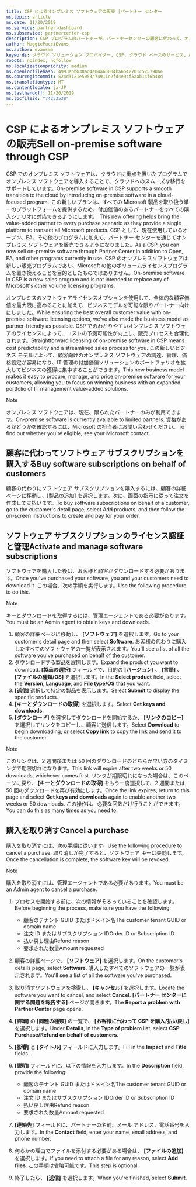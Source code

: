 ```yaml
---
title: CSP によるオンプレミス ソフトウェアの販売 |パートナー センター
ms.topic: article
ms.date: 11/20/2019
ms.service: partner-dashboard
ms.subservice: partnercenter-csp
description: CSP プログラムのパートナーが、パートナーセンターの顧客に代わって、オンプレミスのソフトウェアサブスクリプションを購入、管理、販売、キャンセルする方法について説明します。
author: MaggiePucciEvans
ms.author: evansma
keywords: クラウド ソリューション プロバイダー, CSP, クラウド ベースのサービス, Azure, Office 365, Dynamics, CSP パートナ, CSP での販売, 直接パートナー, CSP 直接パートナー, CSP 間接リセラー, 直接 CSP, 間接 CSP, 直接モデル, 間接モデル, 間接リセラー, 間接プロバイダー, プロバイダー, ディストリビューター, クラウド ソリューション プロバイダー プログラム
robots: noindex, nofollow
ms.localizationpriority: medium
ms.openlocfilehash: 4993ebbb38ad4e04a65004ba6542701c525790ae
ms.sourcegitcommit: 524d3121e5053a74911e2fd4e9cf5aab14f6b48d
ms.translationtype: MT
ms.contentlocale: ja-JP
ms.lasthandoff: 11/20/2019
ms.locfileid: "74253538"
---
```

# <a name="sell-on-premise-software-through-csp"></a><span data-ttu-id="04fbb-104">CSP によるオンプレミス ソフトウェアの販売</span><span class="sxs-lookup"><span data-stu-id="04fbb-104">Sell on-premise software through CSP</span></span>

<span data-ttu-id="04fbb-105">CSP でのオンプレミス ソフトウェアは、クラウドに重点を置いたプログラムでオンプレミス ソフトウェアを導入することで、クラウドへのスムーズな移行をサポートしています。</span><span class="sxs-lookup"><span data-stu-id="04fbb-105">On-premise software in CSP supports a smooth transition to the cloud by introducing on-premise software in a cloud-focused program.</span></span><span data-ttu-id="04fbb-106">  この新しいプランは、すべての Microsoft 製品を取り扱う単一のプラットフォームを提供するため、付加価値のあるパートナーをすべての購入シナリオに対応できるようにします。</span><span class="sxs-lookup"><span data-stu-id="04fbb-106">  This new offering helps bring the value-added partner to every purchase scenario as they provide a single platform to transact all Microsoft products.</span></span> <span data-ttu-id="04fbb-107">CSP として、現在使用しているオープン、EA、その他のプログラムに加えて、パートナー センターを通じてオンプレミス ソフトウェアを販売できるようになりました。</span><span class="sxs-lookup"><span data-stu-id="04fbb-107">As a CSP, you can now sell on-premise software through Partner Center in addition to Open, EA, and other programs currently in use.</span></span> <span data-ttu-id="04fbb-108">CSP のオンプレミスソフトウェアは新しい販売プログラムであり、Microsoft の他のボリュームライセンスプログラムを置き換えることを目的としたものではありません。</span><span class="sxs-lookup"><span data-stu-id="04fbb-108">On-premise software in CSP is a new sales program and is not intended to replace any of Microsoft's other volume licensing programs.</span></span> 
 
<span data-ttu-id="04fbb-109">オンプレミスのソフトウェアライセンスオプションを使用して、全体的な顧客価値を最大限に高めることに加えて、ビジネスモデルを可能な限りパートナー向けにしました。</span><span class="sxs-lookup"><span data-stu-id="04fbb-109">While ensuring the best overall customer value with on-premise software licensing options, we've also made the business model as partner-friendly as possible.</span></span> <span data-ttu-id="04fbb-110">CSP でのわかりやすいオンプレミス ソフトウェアのライセンスによって、コストの予測可能性が向上し、販売プロセスも合理化されます。</span><span class="sxs-lookup"><span data-stu-id="04fbb-110">Straightforward licensing of on-premise software in CSP means cost predictability and a streamlined sales process for you.</span></span> <span data-ttu-id="04fbb-111">この新しいビジネス モデルによって、顧客向けのオンプレミス ソフトウェアの調達、管理、価格設定が容易になり、IT 管理の付加価値ソリューションのポートフォリオを拡大してビジネスの獲得に集中することができます。</span><span class="sxs-lookup"><span data-stu-id="04fbb-111">This new business model makes it easy to procure, manage, and price on-premise software for your customers, allowing you to focus on winning business with an expanded portfolio of IT management value-added solutions.</span></span> 

>[!NOTE]
><span data-ttu-id="04fbb-112">オンプレミス ソフトウェアは、現在、限られたパートナーのみが利用できます。</span><span class="sxs-lookup"><span data-stu-id="04fbb-112">On-premise software is currently available to limited partners.</span></span> <span data-ttu-id="04fbb-113">資格があるかどうかを確認するには、Microsoft の担当者にお問い合わせください。</span><span class="sxs-lookup"><span data-stu-id="04fbb-113">To find out whether you're eligible, see your Microsoft contact.</span></span> 


## <a name="buy-software-subscriptions-on-behalf-of-customers"></a><span data-ttu-id="04fbb-114">顧客に代わってソフトウェア サブスクリプションを購入する</span><span class="sxs-lookup"><span data-stu-id="04fbb-114">Buy software subscriptions on behalf of customers</span></span>

<span data-ttu-id="04fbb-115">顧客の代わりにソフトウェア サブスクリプションを購入するには、顧客の詳細ページに移動し、[製品の追加] を選択します。次に、画面の指示に従って注文を作成して支払います。</span><span class="sxs-lookup"><span data-stu-id="04fbb-115">To buy software subscriptions on behalf of a customer, go to the customer's detail page, select Add products, and then follow the on-screen instructions to create and pay for your order.</span></span>

## <a name="activate-and-manage-software-subscriptions"></a><span data-ttu-id="04fbb-116">ソフトウェア サブスクリプションのライセンス認証と管理</span><span class="sxs-lookup"><span data-stu-id="04fbb-116">Activate and manage software subscriptions</span></span>

<span data-ttu-id="04fbb-117">ソフトウェアを購入した後は、お客様と顧客がダウンロードする必要があります。</span><span class="sxs-lookup"><span data-stu-id="04fbb-117">Once you've purchased your software, you and your customers need to download it.</span></span> <span data-ttu-id="04fbb-118">この場合、次の手順を実行します。</span><span class="sxs-lookup"><span data-stu-id="04fbb-118">Use the following procedure to do this.</span></span> 

>[!NOTE]
><span data-ttu-id="04fbb-119">キーとダウンロードを取得するには、管理エージェントである必要があります。</span><span class="sxs-lookup"><span data-stu-id="04fbb-119">You must be an Admin agent to obtain keys and downloads.</span></span> 

1. <span data-ttu-id="04fbb-120">顧客の詳細ページに移動し、 **[ソフトウェア]** を選択します。</span><span class="sxs-lookup"><span data-stu-id="04fbb-120">Go to your customer's detail page and then select **Software**.</span></span> <span data-ttu-id="04fbb-121">お客様の代わりに購入したすべてのソフトウェアの一覧が表示されます。</span><span class="sxs-lookup"><span data-stu-id="04fbb-121">You'll see a list of all the software you've purchased on behalf of the customer.</span></span> 
2.  <span data-ttu-id="04fbb-122">ダウンロードする製品を展開します。</span><span class="sxs-lookup"><span data-stu-id="04fbb-122">Expand the product you want to download.</span></span> <span data-ttu-id="04fbb-123">**[製品の選択]** フィールドで、目的の **[バージョン]** 、 **[言語]** 、 **[ファイルの種類/OS]** を選択します。</span><span class="sxs-lookup"><span data-stu-id="04fbb-123">In the **Select product** field, select the **Version**, **Language**, and **File type/OS** that you want.</span></span> 
3.  <span data-ttu-id="04fbb-124">**[送信]** 選択して特定の製品を表示します。</span><span class="sxs-lookup"><span data-stu-id="04fbb-124">Select **Submit** to display the specific products.</span></span> 
4.  <span data-ttu-id="04fbb-125">**[キーとダウンロードの取得]** を選択します。</span><span class="sxs-lookup"><span data-stu-id="04fbb-125">Select **Get keys and downloads**.</span></span> 
5.  <span data-ttu-id="04fbb-126">**[ダウンロード]** を選択してダウンロードを開始するか、 **[リンクのコピー]** を選択してリンクをコピーし、顧客に送信します。</span><span class="sxs-lookup"><span data-stu-id="04fbb-126">Select **Download** to begin downloading, or select **Copy link** to copy the link and send it to the customer.</span></span> 

>[!NOTE]
><span data-ttu-id="04fbb-127">このリンクは、2 週間後または 50 回のダウンロードのどちらか早い方のタイミングで期限切れになります。</span><span class="sxs-lookup"><span data-stu-id="04fbb-127">This link will expire after two weeks or 50 downloads, whichever comes first.</span></span> <span data-ttu-id="04fbb-128">リンクが期限切れになった場合は、このページに戻り、 **[キーとダウンロードの取得]** をもう一度選択して、2 週間または 50 回のダウンロードを再び有効にします。</span><span class="sxs-lookup"><span data-stu-id="04fbb-128">Once the link expires, return to this page and select **Get keys and downloads** again to enable another two weeks or 50 downloads.</span></span> <span data-ttu-id="04fbb-129">この操作は、必要な回数だけ行うことができます。</span><span class="sxs-lookup"><span data-stu-id="04fbb-129">You can do this as many times as you need to.</span></span> 


## <a name="cancel-a-purchase"></a><span data-ttu-id="04fbb-130">購入を取り消す</span><span class="sxs-lookup"><span data-stu-id="04fbb-130">Cancel a purchase</span></span>
<span data-ttu-id="04fbb-131">購入を取り消すには、次の手順に従います。</span><span class="sxs-lookup"><span data-stu-id="04fbb-131">Use the following procedure to cancel a purchase.</span></span> <span data-ttu-id="04fbb-132">取り消しが完了すると、ソフトウェア キーは失効します。</span><span class="sxs-lookup"><span data-stu-id="04fbb-132">Once the cancellation is complete, the software key will be revoked.</span></span> 

>[!NOTE]
><span data-ttu-id="04fbb-133">購入を取り消すには、管理エージェントである必要があります。</span><span class="sxs-lookup"><span data-stu-id="04fbb-133">You must be an Admin agent to cancel a purchase.</span></span> 

1.  <span data-ttu-id="04fbb-134">プロセスを開始する前に、次の情報がそろっていることを確認します。</span><span class="sxs-lookup"><span data-stu-id="04fbb-134">Before beginning the process, make sure you have the following:</span></span> 
    -   <span data-ttu-id="04fbb-135">顧客のテナント GUID またはドメイン名</span><span class="sxs-lookup"><span data-stu-id="04fbb-135">The customer tenant GUID or domain name</span></span>
    -   <span data-ttu-id="04fbb-136">注文 ID またはサブスクリプション ID</span><span class="sxs-lookup"><span data-stu-id="04fbb-136">Order ID or Subscription ID</span></span>
    -   <span data-ttu-id="04fbb-137">払い戻し理由</span><span class="sxs-lookup"><span data-stu-id="04fbb-137">Refund reason</span></span>
    -   <span data-ttu-id="04fbb-138">要求された数量</span><span class="sxs-lookup"><span data-stu-id="04fbb-138">Amount requested</span></span>

2.  <span data-ttu-id="04fbb-139">顧客の詳細ページで、 **[ソフトウェア]** を選択します。</span><span class="sxs-lookup"><span data-stu-id="04fbb-139">On the customer's details page, select **Software**.</span></span> <span data-ttu-id="04fbb-140">購入したすべてのソフトウェアの一覧が表示されます。</span><span class="sxs-lookup"><span data-stu-id="04fbb-140">You'll see a list of all the software you've purchased.</span></span> 

3.  <span data-ttu-id="04fbb-141">取り消すソフトウェアを検索し、 **[キャンセル]** を選択します。</span><span class="sxs-lookup"><span data-stu-id="04fbb-141">Locate the software you want to cancel, and select **Cancel**.</span></span> <span data-ttu-id="04fbb-142">**[パートナー センターに関する問題を報告する]** ページが開きます。</span><span class="sxs-lookup"><span data-stu-id="04fbb-142">The **Report a problem with Partner Center** page opens.</span></span> 

4.  <span data-ttu-id="04fbb-143">**[詳細]** の **[問題の種類]** の一覧で、 **[お客様に代わって CSP を購入/払い戻し]** を選択します。</span><span class="sxs-lookup"><span data-stu-id="04fbb-143">Under **Details**, in the **Type of problem** list, select **CSP Purchase/Refund on behalf of customers**.</span></span>

5.  <span data-ttu-id="04fbb-144">**[影響]** と **[タイトル]** フィールドに入力します。</span><span class="sxs-lookup"><span data-stu-id="04fbb-144">Fill in the **Impact** and **Title** fields.</span></span> 

6.  <span data-ttu-id="04fbb-145">**[説明]** フィールドに、以下の情報を入力します。</span><span class="sxs-lookup"><span data-stu-id="04fbb-145">In the **Description** field, provide the following:</span></span> 
    -   <span data-ttu-id="04fbb-146">顧客のテナント GUID またはドメイン名</span><span class="sxs-lookup"><span data-stu-id="04fbb-146">The customer tenant GUID or domain name</span></span>
    -   <span data-ttu-id="04fbb-147">注文 ID またはサブスクリプション ID</span><span class="sxs-lookup"><span data-stu-id="04fbb-147">Order ID or Subscription ID</span></span>
    -   <span data-ttu-id="04fbb-148">払い戻し理由</span><span class="sxs-lookup"><span data-stu-id="04fbb-148">Refund reason</span></span>
    -   <span data-ttu-id="04fbb-149">要求された数量</span><span class="sxs-lookup"><span data-stu-id="04fbb-149">Amount requested</span></span>

7.  <span data-ttu-id="04fbb-150">**[連絡先]** フィールドに、パートナーの名前、メール アドレス、電話番号を入力します。</span><span class="sxs-lookup"><span data-stu-id="04fbb-150">In the **Contact** field, enter your name, email address, and phone number.</span></span> 

8.  <span data-ttu-id="04fbb-151">何らかの理由でファイルを添付する必要がある場合は、 **[ファイルの追加]** を選択します。</span><span class="sxs-lookup"><span data-stu-id="04fbb-151">If you need to attach a file for any reason, select **Add files**.</span></span> <span data-ttu-id="04fbb-152">この手順は省略可能です。</span><span class="sxs-lookup"><span data-stu-id="04fbb-152">This step is optional.</span></span> 

9.  <span data-ttu-id="04fbb-153">終了したら、 **[送信]** を選択します。</span><span class="sxs-lookup"><span data-stu-id="04fbb-153">When you're finished, select **Submit**.</span></span>